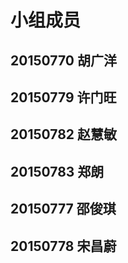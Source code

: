# 小组成员
## 20150770 胡广洋
## 20150779 许门旺
## 20150782 赵慧敏
## 20150783 郑朗
## 20150777 邵俊琪
## 20150778 宋昌蔚
